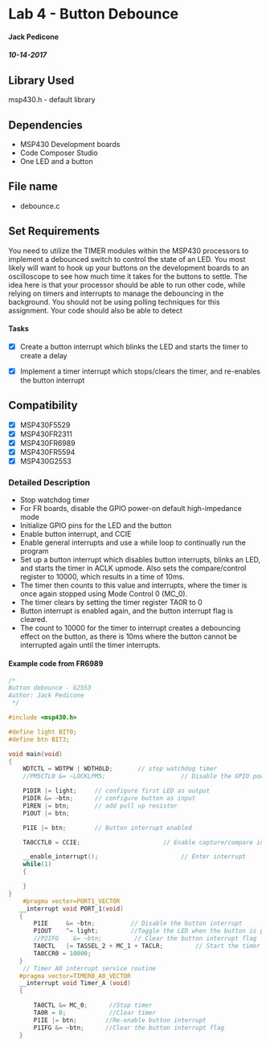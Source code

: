 # Lab 4 - Button Debounce
#### Jack Pedicone
##### 10-14-2017

## Library Used
msp430.h - default library

## Dependencies
* MSP430 Development boards
* Code Composer Studio
* One LED and a button

## File name
* debounce.c

## Set Requirements
You need to utilize the TIMER modules within the MSP430 processors to implement a debounced switch to control the state of an LED. You most likely will want to hook up your buttons on the development boards to an oscilloscope to see how much time it takes for the buttons to settle. The idea here is that your processor should be able to run other code, while relying on timers and interrupts to manage the debouncing in the background. You should not be using polling techniques for this assignment. Your code should also be able to detect

#### Tasks
* [x] Create a button interrupt which blinks the LED and starts the timer to create a delay
* [x] Implement a timer interrupt which stops/clears the timer, and re-enables the button interrupt


## Compatibility
* [x] MSP430F5529
* [x] MSP430FR2311
* [x] MSP430FR6989
* [x] MSP430FR5594
* [x] MSP430G2553

### Detailed Description

* Stop watchdog timer
* For FR boards, disable the GPIO power-on default high-impedance mode
* Initialize GPIO pins for the LED and the button
* Enable button interrupt, and CCIE
* Enable general interrupts and use a while loop to continually run the program
* Set up a button interrupt which disables button interrupts, blinks an LED, and starts the timer in ACLK upmode. Also sets the compare/control register to 10000, which results in a time of 10ms.
* The timer then counts to this value and interrupts, where the timer is once again stopped using Mode Control 0 (MC_0).
* The timer clears by setting the timer register TA0R to 0
* Button interrupt is enabled again, and the button interrupt flag is cleared.
* The count to 10000 for the timer to interrupt creates a debouncing effect on the button, as there is 10ms where the button cannot be interrupted again until the timer interrupts.


#### Example code from FR6989

```C
/*
Button debounce - G2553
Author: Jack Pedicone
 */

#include <msp430.h>

#define light BIT0;
#define btn BIT3;

void main(void)
{
    WDTCTL = WDTPW | WDTHOLD;       // stop watchdog timer
    //PM5CTL0 &= ~LOCKLPM5;                     // Disable the GPIO power-on default high-impedance mode

    P1DIR |= light;     // configure first LED as output
    P1DIR &= ~btn;      // configure button as input
    P1REN |= btn;       // add pull up resistor
    P1OUT |= btn;

    P1IE |= btn;        // Button interrupt enabled

    TA0CCTL0 = CCIE;                       // Enable capture/compare interrupt

    __enable_interrupt();                       // Enter interrupt
    while(1)
    {

    }
}
    #pragma vector=PORT1_VECTOR
   __interrupt void PORT_1(void)
   {
       P1IE     &= ~btn;          // Disable the button interrupt
       P1OUT    ^= light;         //Toggle the LED when the button is pressed
       //P2IFG    &= ~btn;         // Clear the button interrupt flag
       TA0CTL   |= TASSEL_2 + MC_1 + TACLR;         // Start the timer
       TA0CCR0 = 10000;
   }
    // Timer A0 interrupt service routine
   #pragma vector=TIMER0_A0_VECTOR
   __interrupt void Timer_A (void)
   {

       TA0CTL &= MC_0;      //Stop timer
       TA0R = 0;            //Clear timer
       P1IE |= btn;        //Re-enable button interrupt
       P1IFG &= ~btn;      //Clear the button interrupt flag
   }
```

